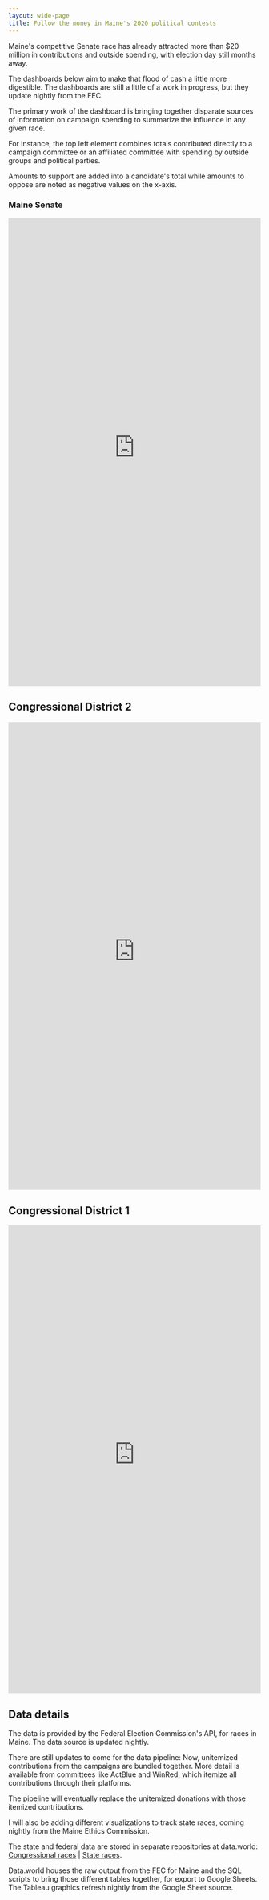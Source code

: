 ```yaml
---
layout: wide-page
title: Follow the money in Maine's 2020 political contests
---
```

Maine's competitive Senate race has already attracted more than $20 million in contributions and outside spending, with election day still months away.

The dashboards below aim to make that flood of cash a little more digestible. The dashboards are still a little of a work in progress, but they update nightly from the FEC.

The primary work of the dashboard is bringing together disparate sources of information on campaign spending to summarize the influence in any given race.

For instance, the top left element combines totals contributed directly to a campaign committee or an affiliated committee with spending by outside groups and political parties.

Amounts to support are added into a candidate's total while amounts to oppose are noted as negative values on the x-axis.

### Maine Senate

<div><iframe style="border: none;" src="https://public.tableausoftware.com/views/senate-race-summary-dashboards/Senate?:showVizHome=no&amp;:embed=true" width="100%" height="935px"></iframe></div>

## Congressional District 2

<div><iframe style="border: none;" src="https://public.tableausoftware.com/views/senate-race-summary-dashboards/CD2?:showVizHome=no&amp;:embed=true" width="100%" height="935px"></iframe></div>

## Congressional District 1

<div><iframe style="border: none;" src="https://public.tableausoftware.com/views/senate-race-summary-dashboards/CD1?:showVizHome=no&amp;:embed=true" width="100%" height="935px"></iframe></div>

## Data details
The data is provided by the Federal Election Commission's API, for races in Maine. The data source is updated nightly.

There are still updates to come for the data pipeline: Now, unitemized contributions from the campaigns are bundled together. More detail is available from committees like ActBlue and WinRed, which itemize all contributions through their platforms.

The pipeline will eventually replace the unitemized donations with those itemized contributions.

I will also be adding different visualizations to track state races, coming nightly from the Maine Ethics Commission.

The state and federal data are stored in separate repositories at data.world: [Congressional races](https://data.world/darrenfishell/2020-election-repo) \| [State races](https://data.world/darrenfishell/2020-maine-state-campaign-finance).

Data.world houses the raw output from the FEC for Maine and the SQL scripts to bring those different tables together, for export to Google Sheets. The Tableau graphics refresh nightly from the Google Sheet source.
